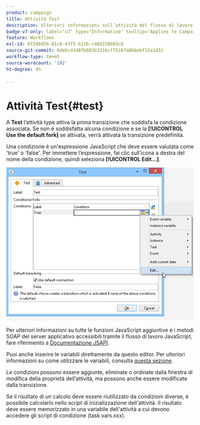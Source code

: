 ```yaml
---
product: campaign
title: Attività Test
description: Ulteriori informazioni sull’attività del flusso di lavoro Test
badge-v7-only: label="v7" type="Informative" tooltip="Applies to Campaign Classic v7 only"
feature: Workflows
exl-id: 6f246d56-01c8-43f5-b12b-c40d258b93c8
source-git-commit: 8debcd3d8fb883b3316cf75187a86bebf15a1d31
workflow-type: tm+mt
source-wordcount: '192'
ht-degree: 4%

---
```


# Attività Test{#test}



A **Test** l’attività type attiva la prima transizione che soddisfa la condizione associata. Se non è soddisfatta alcuna condizione e se la **[!UICONTROL Use the default fork]** se attivata, verrà attivata la transizione predefinita.

Una condizione è un&#39;espressione JavaScript che deve essere valutata come &#39;true&#39; o &#39;false&#39;. Per immettere l’espressione, fai clic sull’icona a destra del nome della condizione, quindi seleziona **[!UICONTROL Edit...]**.

![](assets/edit_test.png)

Per ulteriori informazioni su tutte le funzioni JavaScript aggiuntive e i metodi SOAP del server applicativo accessibili tramite il flusso di lavoro JavaScript, fare riferimento a [Documentazione JSAPI](https://experienceleague.adobe.com/developer/campaign-api/api/index.html?lang=it).

Puoi anche inserire le variabili direttamente da questo editor. Per ulteriori informazioni su come utilizzare le variabili, consulta [questa sezione](javascript-scripts-and-templates.md#variables).

Le condizioni possono essere aggiunte, eliminate o ordinate dalla finestra di modifica della proprietà dell’attività, ma possono anche essere modificate dalla transizione.

Se il risultato di un calcolo deve essere riutilizzato da condizioni diverse, è possibile calcolarlo nello script di inizializzazione dell&#39;attività. Il risultato deve essere memorizzato in una variabile dell&#39;attività a cui devono accedere gli script di condizione (task.vars.xxx).
